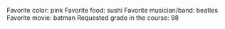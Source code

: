 Favorite color: pink
Favorite food: sushi
Favorite musician/band: beatles
Favorite movie: batman
Requested grade in the course: 98
